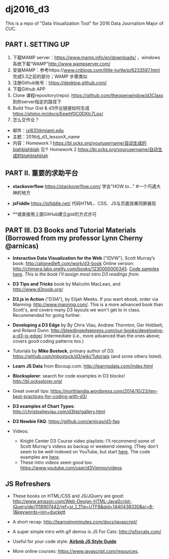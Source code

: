 # dj2016_d3
This is a repo of "Data Visualization Tool" for 2016 Data Journalism Major of  CUC.

## PART I. SETTING UP
1. 下载MAMP server：https://www.mamp.info/en/downloads/ ，windows系统下载“WAMP”http://www.wampserver.com/
2. 安装MAMP：参考https://www.cnblogs.com/little-turtle/p/6233597.html 完成5.3之前的部分；WAMP 步骤类似
3. 注册Github账号：https://desktop.github.com/
4. 下载Github APP
5. Clone 课程repository(repo): https://github.com/theopenwindow/d3Class 到你server指定的路径下
6. Build Your Gist & d3作业链接如何生成 https://shimo.im/docs/Eewhf0C0DXIc7Lpx/
7. 怎么交作业？
* 邮件：jxl631@miami.edu
* 主题：2016dj_d3_lessonX_name
* 内容：Homework 1 https://bl.ocks.org/yourusername/自动生成的blahblahblah 见↑
       Homework 2 https://bl.ocks.org/yourusername/自动生成的blahblahblah

## PART II. 重要的求助平台
* **stackoverflow** https://stackoverflow.com/ 学会"HOW to..." #一个巧遇大神的地方

* **jsFiddle** https://jsfiddle.net/ 代码HTML、CSS、JS与页面效果同屏展现

* **或直接用上面GitHub建立gist的方式亦可

## PART III. D3 Books and Tutorial Materials (Borrowed from my professor Lynn Cherny @arnicas) 
* **Interactive Data Visualization for the Web** ("IDVW"), Scott Murray’s book: http://alignedleft.com/work/d3-book
Online version: http://chimera.labs.oreilly.com/books/1230000000345.  [Code samples here](https://github.com/alignedleft/d3-book). *This is the book I'll assign most intro D3 readings from.*

* **D3 Tips and Tricks** book by Malcolm MacLean, and http://www.d3noob.org/

* **D3.js in Action** ("D3IA"), by Elijah Meeks.  If you want ebook, order via Manning: http://www.manning.com/.  This is a more advanced book than Scott's, and covers many D3 layouts we won't get to in class.  Recommended for going further.

* **Developing a D3 Edge** by By Chris Viau, Andrew Thornton, Ger Hobbelt, and Roland Dunn: http://bleedingedgepress.com/our-books/developing-a-d3-js-edge/ (intermediate (i.e., more advanced than the ones above; covers good coding patterns too.)

* Tutorials by **Mike Bostock**, primary author of D3: https://github.com/mbostock/d3/wiki/Tutorials (and some others listed).

* **Learn JS Data** from Bocoup.com: http://learnjsdata.com/index.html

* **Blocksplorer**: search for code examples in D3 blocks! http://bl.ocksplorer.org/

* Great overall tips: https://northlandia.wordpress.com/2014/10/23/ten-best-practices-for-coding-with-d3/

* **D3 examples of Chart Types**: http://christopheviau.com/d3list/gallery.html

* **D3 Newbie FAQ**:  https://github.com/arnicas/d3-faq

* Videos:
    * Knight Center D3 Course video playlists: I'll recommend some of Scott Murray's videos as backup or weekend viewing. (They don't seem to be well-indexed on YouTube, but start [here](https://www.youtube.com/user/KnightCenterMOOC/playlists).  The code examples are [here](https://github.com/alignedleft/data-vis-d3).
    * These intro videos seem good too: https://www.youtube.com/user/d3Vienno/videos


## JS Refreshers

* These books on HTML/CSS and JS/JQuery are good: http://www.amazon.com/Web-Design-HTML-JavaScript-jQuery/dp/1118907442/ref=sr_1_1?ie=UTF8&qid=1440438330&sr=8-1&keywords=jon+duckett

* A short recap: http://learnxinyminutes.com/docs/javascript/

* A super simple intro with gif demos is JS For Cats: http://jsforcats.com/

* Useful for your code style: **[Airbnb JS Style Guide](https://github.com/airbnb/javascript/tree/master/es5)**

* More online courses: https://www.javascript.com/resources.
